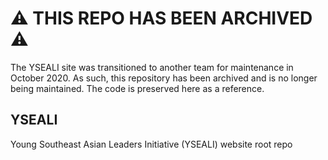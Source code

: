 # :warning: THIS REPO HAS BEEN ARCHIVED :warning:

The YSEALI site was transitioned to another team for maintenance in October 2020. As such, this repository has been archived and is no longer being maintained. The code is preserved here as a reference.

## YSEALI

Young Southeast Asian Leaders Initiative (YSEALI) website root repo
